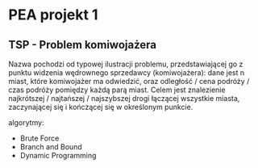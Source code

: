 # PEA projekt 1

## TSP - Problem komiwojażera

Nazwa pochodzi od typowej ilustracji problemu, przedstawiającej go z punktu widzenia wędrownego sprzedawcy (komiwojażera): dane jest n miast, które komiwojażer ma odwiedzić, oraz odległość / cena podróży / czas podróży pomiędzy każdą parą miast. Celem jest znalezienie najkrótszej / najtańszej / najszybszej drogi łączącej wszystkie miasta, zaczynającej się i kończącej się w określonym punkcie.

algorytmy:
+ Brute Force
+ Branch and Bound
+ Dynamic Programming